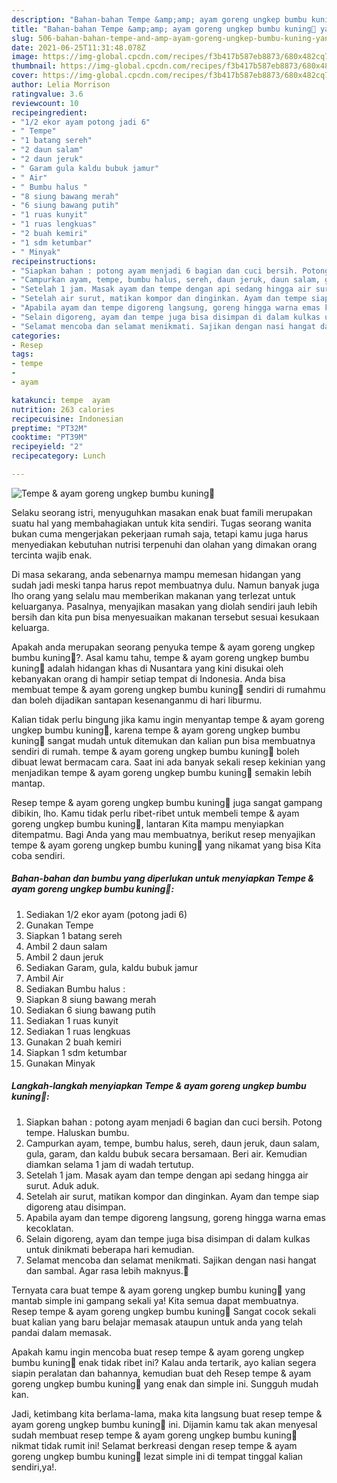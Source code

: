 ```yaml
---
description: "Bahan-bahan Tempe &amp;amp; ayam goreng ungkep bumbu kuning🍗 yang nikmat dan Mudah Dibuat"
title: "Bahan-bahan Tempe &amp;amp; ayam goreng ungkep bumbu kuning🍗 yang nikmat dan Mudah Dibuat"
slug: 506-bahan-bahan-tempe-and-amp-ayam-goreng-ungkep-bumbu-kuning-yang-nikmat-dan-mudah-dibuat
date: 2021-06-25T11:31:48.078Z
image: https://img-global.cpcdn.com/recipes/f3b417b587eb8873/680x482cq70/tempe-ayam-goreng-ungkep-bumbu-kuning🍗-foto-resep-utama.jpg
thumbnail: https://img-global.cpcdn.com/recipes/f3b417b587eb8873/680x482cq70/tempe-ayam-goreng-ungkep-bumbu-kuning🍗-foto-resep-utama.jpg
cover: https://img-global.cpcdn.com/recipes/f3b417b587eb8873/680x482cq70/tempe-ayam-goreng-ungkep-bumbu-kuning🍗-foto-resep-utama.jpg
author: Lelia Morrison
ratingvalue: 3.6
reviewcount: 10
recipeingredient:
- "1/2 ekor ayam potong jadi 6"
- " Tempe"
- "1 batang sereh"
- "2 daun salam"
- "2 daun jeruk"
- " Garam gula kaldu bubuk jamur"
- " Air"
- " Bumbu halus "
- "8 siung bawang merah"
- "6 siung bawang putih"
- "1 ruas kunyit"
- "1 ruas lengkuas"
- "2 buah kemiri"
- "1 sdm ketumbar"
- " Minyak"
recipeinstructions:
- "Siapkan bahan : potong ayam menjadi 6 bagian dan cuci bersih. Potong tempe. Haluskan bumbu."
- "Campurkan ayam, tempe, bumbu halus, sereh, daun jeruk, daun salam, gula, garam, dan kaldu bubuk secara bersamaan. Beri air. Kemudian diamkan selama 1 jam di wadah tertutup."
- "Setelah 1 jam. Masak ayam dan tempe dengan api sedang hingga air surut. Aduk aduk."
- "Setelah air surut, matikan kompor dan dinginkan. Ayam dan tempe siap digoreng atau disimpan."
- "Apabila ayam dan tempe digoreng langsung, goreng hingga warna emas kecoklatan."
- "Selain digoreng, ayam dan tempe juga bisa disimpan di dalam kulkas untuk dinikmati beberapa hari kemudian."
- "Selamat mencoba dan selamat menikmati. Sajikan dengan nasi hangat dan sambal. Agar rasa lebih maknyus.🤗"
categories:
- Resep
tags:
- tempe
- 
- ayam

katakunci: tempe  ayam 
nutrition: 263 calories
recipecuisine: Indonesian
preptime: "PT32M"
cooktime: "PT39M"
recipeyield: "2"
recipecategory: Lunch

---
```



![Tempe &amp; ayam goreng ungkep bumbu kuning🍗](https://img-global.cpcdn.com/recipes/f3b417b587eb8873/680x482cq70/tempe-ayam-goreng-ungkep-bumbu-kuning🍗-foto-resep-utama.jpg)

Selaku seorang istri, menyuguhkan masakan enak buat famili merupakan suatu hal yang membahagiakan untuk kita sendiri. Tugas seorang  wanita bukan cuma mengerjakan pekerjaan rumah saja, tetapi kamu juga harus menyediakan kebutuhan nutrisi terpenuhi dan olahan yang dimakan orang tercinta wajib enak.

Di masa  sekarang, anda sebenarnya mampu memesan hidangan yang sudah jadi meski tanpa harus repot membuatnya dulu. Namun banyak juga lho orang yang selalu mau memberikan makanan yang terlezat untuk keluarganya. Pasalnya, menyajikan masakan yang diolah sendiri jauh lebih bersih dan kita pun bisa menyesuaikan makanan tersebut sesuai kesukaan keluarga. 



Apakah anda merupakan seorang penyuka tempe &amp; ayam goreng ungkep bumbu kuning🍗?. Asal kamu tahu, tempe &amp; ayam goreng ungkep bumbu kuning🍗 adalah hidangan khas di Nusantara yang kini disukai oleh kebanyakan orang di hampir setiap tempat di Indonesia. Anda bisa membuat tempe &amp; ayam goreng ungkep bumbu kuning🍗 sendiri di rumahmu dan boleh dijadikan santapan kesenanganmu di hari liburmu.

Kalian tidak perlu bingung jika kamu ingin menyantap tempe &amp; ayam goreng ungkep bumbu kuning🍗, karena tempe &amp; ayam goreng ungkep bumbu kuning🍗 sangat mudah untuk ditemukan dan kalian pun bisa membuatnya sendiri di rumah. tempe &amp; ayam goreng ungkep bumbu kuning🍗 boleh dibuat lewat bermacam cara. Saat ini ada banyak sekali resep kekinian yang menjadikan tempe &amp; ayam goreng ungkep bumbu kuning🍗 semakin lebih mantap.

Resep tempe &amp; ayam goreng ungkep bumbu kuning🍗 juga sangat gampang dibikin, lho. Kamu tidak perlu ribet-ribet untuk membeli tempe &amp; ayam goreng ungkep bumbu kuning🍗, lantaran Kita mampu menyiapkan ditempatmu. Bagi Anda yang mau membuatnya, berikut resep menyajikan tempe &amp; ayam goreng ungkep bumbu kuning🍗 yang nikamat yang bisa Kita coba sendiri.

<!--inarticleads1-->

##### Bahan-bahan dan bumbu yang diperlukan untuk menyiapkan Tempe &amp; ayam goreng ungkep bumbu kuning🍗:

1. Sediakan 1/2 ekor ayam (potong jadi 6)
1. Gunakan  Tempe
1. Siapkan 1 batang sereh
1. Ambil 2 daun salam
1. Ambil 2 daun jeruk
1. Sediakan  Garam, gula, kaldu bubuk jamur
1. Ambil  Air
1. Sediakan  Bumbu halus :
1. Siapkan 8 siung bawang merah
1. Sediakan 6 siung bawang putih
1. Sediakan 1 ruas kunyit
1. Sediakan 1 ruas lengkuas
1. Gunakan 2 buah kemiri
1. Siapkan 1 sdm ketumbar
1. Gunakan  Minyak




<!--inarticleads2-->

##### Langkah-langkah menyiapkan Tempe &amp; ayam goreng ungkep bumbu kuning🍗:

1. Siapkan bahan : potong ayam menjadi 6 bagian dan cuci bersih. Potong tempe. Haluskan bumbu.
1. Campurkan ayam, tempe, bumbu halus, sereh, daun jeruk, daun salam, gula, garam, dan kaldu bubuk secara bersamaan. Beri air. Kemudian diamkan selama 1 jam di wadah tertutup.
1. Setelah 1 jam. Masak ayam dan tempe dengan api sedang hingga air surut. Aduk aduk.
1. Setelah air surut, matikan kompor dan dinginkan. Ayam dan tempe siap digoreng atau disimpan.
1. Apabila ayam dan tempe digoreng langsung, goreng hingga warna emas kecoklatan.
1. Selain digoreng, ayam dan tempe juga bisa disimpan di dalam kulkas untuk dinikmati beberapa hari kemudian.
1. Selamat mencoba dan selamat menikmati. Sajikan dengan nasi hangat dan sambal. Agar rasa lebih maknyus.🤗




Ternyata cara buat tempe &amp; ayam goreng ungkep bumbu kuning🍗 yang mantab simple ini gampang sekali ya! Kita semua dapat membuatnya. Resep tempe &amp; ayam goreng ungkep bumbu kuning🍗 Sangat cocok sekali buat kalian yang baru belajar memasak ataupun untuk anda yang telah pandai dalam memasak.

Apakah kamu ingin mencoba buat resep tempe &amp; ayam goreng ungkep bumbu kuning🍗 enak tidak ribet ini? Kalau anda tertarik, ayo kalian segera siapin peralatan dan bahannya, kemudian buat deh Resep tempe &amp; ayam goreng ungkep bumbu kuning🍗 yang enak dan simple ini. Sungguh mudah kan. 

Jadi, ketimbang kita berlama-lama, maka kita langsung buat resep tempe &amp; ayam goreng ungkep bumbu kuning🍗 ini. Dijamin kamu tak akan menyesal sudah membuat resep tempe &amp; ayam goreng ungkep bumbu kuning🍗 nikmat tidak rumit ini! Selamat berkreasi dengan resep tempe &amp; ayam goreng ungkep bumbu kuning🍗 lezat simple ini di tempat tinggal kalian sendiri,ya!.

